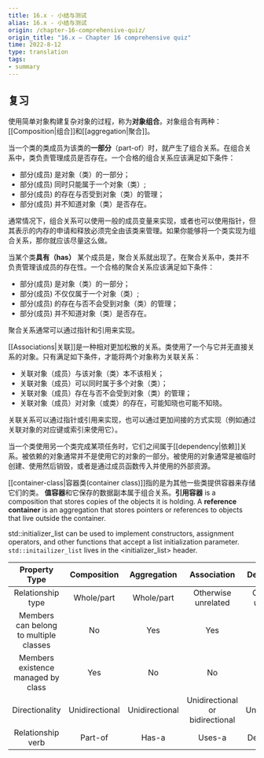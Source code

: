 ```yaml
---
title: 16.x - 小结与测试
alias: 16.x - 小结与测试
origin: /chapter-16-comprehensive-quiz/
origin_title: "16.x — Chapter 16 comprehensive quiz"
time: 2022-8-12
type: translation
tags:
- summary
---
```


## 复习

使用简单对象构建复杂对象的过程，称为**对象组合**。对象组合有两种：[[Composition|组合]]和[[aggregation|聚合]]。

当一个类的类成员为该类的**一部分**（part-of）时，就产生了组合关系。在组合关系中，类负责管理成员是否存在。一个合格的组合关系应该满足如下条件：

-   部分(成员) 是对象（类）的一部分；
-   部分(成员) 同时只能属于一个对象（类）;
-   部分(成员) 的存在与否受到对象（类）的管理；
-   部分(成员) 并不知道对象（类）是否存在。

通常情况下，组合关系可以使用一般的成员变量来实现，或者也可以使用指针，但其表示的内存的申请和释放必须完全由该类来管理。如果你能够将一个类实现为组合关系，那你就应该尽量这么做。

当某个类**具有（has）** 某个成员是，聚合关系就出现了。在聚合关系中，类并不负责管理该成员的存在性。一个合格的聚合关系应该满足如下条件：

- 部分(成员) 是对象（类）的一部分；
- 部分(成员) 不仅仅属于一个对象（类）;
- 部分(成员) 的存在与否不会受到对象（类）的管理；
- 部分(成员) 并不知道对象（类）是否存在。

聚合关系通常可以通过指针和引用来实现。

[[Associations|关联]]是一种相对更加松散的关系。类使用了一个与它并无直接关系的对象。只有满足如下条件，才能将两个对象称为关联关系：

-   关联对象（成员）与该对象（类）本不该相关；
-   关联对象（成员）可以同时属于多个对象（类）；
-   关联对象（成员）存在与否不会受到对象（类）的管理；
-   关联对象（成员）对对象（或类）的存在，可能知晓也可能不知晓。

关联关系可以通过指针或引用来实现，也可以通过更加间接的方式实现（例如通过关联对象的对应键或索引来使用它）。

当一个类使用另一个类完成某项任务时，它们之间属于[[dependency|依赖]]关系。被依赖的对象通常并不是使用它的对象的一部分。被使用的对象通常是被临时创建、使用然后销毁，或者是通过成员函数传入并使用的外部资源。

[[container-class|容器类(container class)]]指的是为其他一些类提供容器来存储它们的类。 **值容器**和它保存的数据副本属于组合关系。**引用容器** is a composition that stores copies of the objects it is holding. A **reference container** is an aggregation that stores pointers or references to objects that live outside the container.

std::initializer_list can be used to implement constructors, assignment operators, and other functions that accept a list initialization parameter. `std::initailizer_list` lives in the <initializer_list> header.


|Property Type|Composition	|Aggregation	|Association	|Dependency|
|:----:|:----:|:----:|:----:|:----:|
|Relationship type	|Whole/part	|Whole/part|	Otherwise unrelated|	Otherwise unrelated
|Members can belong to multiple classes|	No	|Yes	|Yes	|Yes
|Members existence managed by class	|Yes	|No	|No	|No
|Directionality	|Unidirectional	|Unidirectional	|Unidirectional or bidirectional|	Unidirectional
|Relationship verb	|Part-of	|Has-a	|Uses-a|	Depends-on
